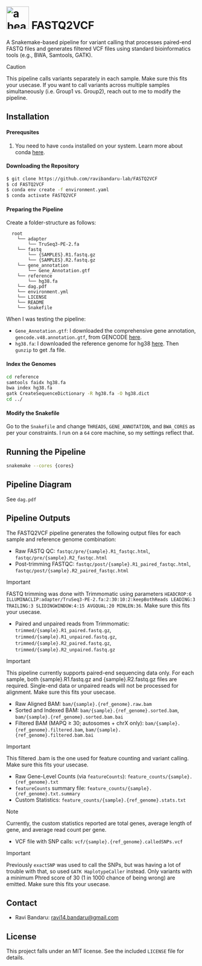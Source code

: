 # <img alt="a bear" src="https://blogger.googleusercontent.com/img/b/R29vZ2xl/AVvXsEg1ypWFO_NxVSMG2lbfE-gqHb8FNIF6nwjMG-A1GkTJJvTJTKhqe1fjmbQ_82O4SHPL_cqUBdT-vkcBXG1gjMC63bMHUv6wKCbKRY170aKXfukHlumOFg198kMJoEy7NJKVuEdiGITHmaYn/s800/animal_bear_character.png" height="60"> FASTQ2VCF

A Snakemake-based pipeline for variant calling that processes paired-end FASTQ files and generates filtered VCF files using standard bioinformatics tools (e.g., BWA, Samtools, GATK).

> [!CAUTION]
> This pipeline calls variants separately in each sample. Make sure this fits your usecase. If you want to call variants across multiple samples simultaneously (i.e. Group1 vs. Group2), reach out to me to modify the pipeline.

## Installation

#### Prerequsites
1. You need to have `conda` installed on your system. Learn more about conda [here](https://www.anaconda.com).

#### Downloading the Repository
```bash
$ git clone https://github.com/ravibandaru-lab/FASTQ2VCF
$ cd FASTQ2VCF
$ conda env create -f environment.yaml
$ conda activate FASTQ2VCF
```

#### Preparing the Pipeline

Create a folder-structure as follows:
```text
  root
	└── adapter
		└── TruSeq3-PE-2.fa
	└── fastq
		└── {SAMPLES}.R1.fastq.gz
		└── {SAMPLES}.R2.fastq.gz
	└── gene_annotation
		└── Gene_Annotation.gtf
	└── reference
		└── hg38.fa
	└── dag.pdf
	└── environment.yml
	└── LICENSE
	└── README
	└── Snakefile
```
When I was testing the pipeline:
- `Gene_Annotation.gtf`: I downloaded the comprehensive gene annotation, `gencode.v48.annotation.gtf`, from GENCODE [here](https://www.gencodegenes.org/human/).
- `hg38.fa`: I downloaded the reference genome for hg38 [here](https://hgdownload.soe.ucsc.edu/goldenpath/hg38/bigZips/). Then `gunzip` to get .fa file.

#### Index the Genomes
```bash
cd reference
samtools faidx hg38.fa
bwa index hg38.fa
gatk CreateSequenceDictionary -R hg38.fa -O hg38.dict
cd ../
```

#### Modify the Snakefile
Go to the `Snakefile` and change `THREADS`, `GENE_ANNOTATION`, and `BWA_CORES` as per your constraints. I run on a `64` core machine, so my settings reflect that.

## Running the Pipeline
```bash
snakemake --cores {cores}
```

## Pipeline Diagram
See `dag.pdf`

## Pipeline Outputs
The FASTQ2VCF pipeline generates the following output files for each sample and reference genome combination:

- Raw FASTQ QC: `fastqc/pre/{sample}.R1_fastqc.html`, `fastqc/pre/{sample}.R2_fastqc.html`
- Post-trimming FASTQC: `fastqc/post/{sample}.R1_paired_fastqc.html`, `fastqc/post/{sample}.R2_paired_fastqc.html`

> [!IMPORTANT]
> FASTQ trimming was done with Trimmomatic using parameters `HEADCROP:6 ILLUMINACLIP:adapter/TruSeq3-PE-2.fa:2:30:10:2:keepBothReads LEADING:3 TRAILING:3 SLIDINGWINDOW:4:15 AVGQUAL:20 MINLEN:36`. Make sure this fits your usecase.

- Paired and unpaired reads from Trimmomatic: `trimmed/{sample}.R1_paired.fastq.gz`, `trimmed/{sample}.R1_unpaired.fastq.gz`, `trimmed/{sample}.R2_paired.fastq.gz`, `trimmed/{sample}.R2_unpaired.fastq.gz`

> [!IMPORTANT]
> This pipeline currently supports paired-end sequencing data only. For each sample, both {sample}.R1.fastq.gz and {sample}.R2.fastq.gz files are required. Single-end data or unpaired reads will not be processed for alignment. Make sure this fits your usecase.

- Raw Aligned BAM: `bam/{sample}.{ref_genome}.raw.bam`
- Sorted and Indexed BAM: `bam/{sample}.{ref_genome}.sorted.bam`, `bam/{sample}.{ref_genome}.sorted.bam.bai`
- Filtered BAM (MAPQ ≥ 30; autosomes + chrX only): `bam/{sample}.{ref_genome}.filtered.bam`, `bam/{sample}.{ref_genome}.filtered.bam.bai`
> [!IMPORTANT]
> This filtered .bam is the one used for feature counting and variant calling. Make sure this fits your usecase.
- Raw Gene-Level Counts (via `featureCounts`): `feature_counts/{sample}.{ref_genome}.txt`
- `featureCounts` summary file: `feature_counts/{sample}.{ref_genome}.txt.summary`
- Custom Statistics: `feature_counts/{sample}.{ref_genome}.stats.txt`
> [!NOTE]
> Currently, the custom statistics reported are total genes, average length of gene, and average read count per gene.
- VCF file with SNP calls: `vcf/{sample}.{ref_genome}.calledSNPs.vcf`
> [!IMPORTANT]
> Previously `exactSNP` was used to call the SNPs, but was having a lot of trouble with that, so used `GATK HaplotypeCaller` instead. Only variants with a minimum Phred score of 30 (1 in 1000 chance of being wrong) are emitted. Make sure this fits your usecase.
## Contact
- Ravi Bandaru: ravi14.bandaru@gmail.com

## License
This project falls under an MIT license. See the included `LICENSE` file for details.
